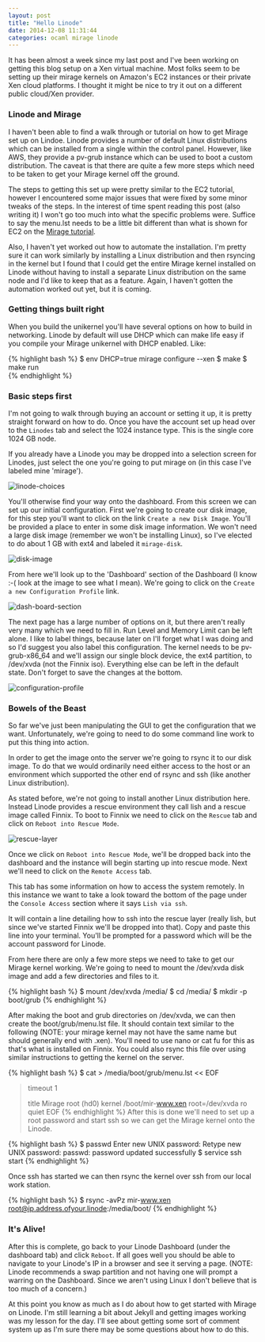 ```yaml
---
layout: post
title: "Hello Linode"
date: 2014-12-08 11:31:44
categories: ocaml mirage linode
---
```

It has been almost a week since my last post and I've been working on getting this blog setup on a Xen virtual machine. Most folks seem to be setting up their mirage kernels on Amazon's EC2 instances or their private Xen cloud platforms. I thought it might be nice to try it out on a different public cloud/Xen provider. 

### Linode and Mirage

I haven't been able to find a walk through or tutorial on how to get Mirage set up on Lindoe. Linode provides a number of default Linux distributions which can be installed from a single within the control panel. However, like AWS, they provide a pv-grub instance which can be used to boot a custom distribution. The caveat is that there are quite a few more steps which need to be taken to get your Mirage kernel off the ground.

The steps to getting this set up were pretty similar to the EC2 tutorial, however I encountered some major issues that were fixed by some minor tweaks of the steps. In the interest of time spent reading this post (also writing it) I won't go too much into what the specific problems were. Suffice to say the menu.lst needs to be a little bit different than what is shown for EC2 on the [Mirage tutorial](http://openmirage.org/wiki/xen-boot).

Also, I haven't yet worked out how to automate the installation. I'm pretty sure it can work similarly by installing a Linux distribution and then rsyncing in the kernel but I found that I could get the entire Mirage kernel installed on Linode without having to install a separate Linux distribution on the same node and I'd like to keep that as a feature. Again, I haven't gotten the automation worked out yet, but it is coming.

### Getting things built right

When you build the unikernel you'll have several options on how to build in networking. Linode by default will use DHCP which can make life easy if you compile your Mirage unikernel with DHCP enabled. Like:

{% highlight bash %}
$ env DHCP=true mirage configure --xen
$ make
$ make run  
{% endhighlight %}

### Basic steps first

I'm not going to walk through buying an account or setting it up, it is pretty straight forward on how to do. Once you have the account set up head over to the `Linodes` tab and select the 1024 instance type. This is the single core 1024 GB node.

If you already have a Linode you may be dropped into a selection screen for Linodes, just select the one you're going to put mirage on (in this case I've labeled mine 'mirage').

![linode-choices](/assets/linode-screenshot-1.png)

You'll otherwise find your way onto the dashboard. From this screen we can set up our initial configuration. First we're going to create our disk image, for this step you'll want to click on the link `Create a new Disk Image`. You'll be provided a place to enter in some disk image information. We won't need a large disk image (remember we won't be installing Linux), so I've elected to do about 1 GB with ext4 and labeled it `mirage-disk`.

![disk-image](/assets/mirage-disk-image.png)

From here we'll look up to the 'Dashboard' section of the Dashboard (I know :-( look at the image to see what I mean). We're going to click on the `Create a new Configuration Profile` link.

![dash-board-section](/assets/dashboard-configuration.png)

The next page has a large number of options on it, but there aren't really very many which we need to fill in. Run Level and Memory Limit can be left alone. I like to label things, because later on I'll forget what I was doing and so I'd suggest you also label this configuration. The kernel needs to be pv-grub-x86_64 and we'll assign our single block device, the ext4 partition, to /dev/xvda (not the Finnix iso). Everything else can be left in the default state. Don't forget to save the changes at the bottom.

![configuration-profile](/assets/configuration-profile.png)

### Bowels of the Beast

So far we've just been manipulating the GUI to get the configuration that we want. Unfortunately, we're going to need to do some command line work to put this thing into action.

In order to get the image onto the server we're going to rsync it to our disk image. To do that we would ordinarily need either access to the host or an environment which supported the other end of rsync and ssh (like another Linux distribution).

As stated before, we're not going to install another Linux distribution here. Instead Linode provides a rescue environment they call lish and a rescue image called Finnix. To boot to Finnix we need to click on the `Rescue` tab and click on `Reboot into Rescue Mode`.

![rescue-layer](/assets/rescue-layer.png)

Once we click on `Reboot into Rescue Mode`, we'll be dropped back into the dashboard and the instance will begin starting up into rescue mode. Next we'll need to click on the `Remote Access` tab.

This tab has some information on how to access the system remotely. In this instance we want to take a look toward the bottom of the page under the `Console Access` section where it says `Lish via ssh`.

It will contain a line detailing how to ssh into the rescue layer (really lish, but since we've started Finnix we'll be dropped into that). Copy and paste this line into your terminal. You'll be prompted for a password which will be the account password for Linode.

From here there are only a few more steps we need to take to get our Mirage kernel working. We're going to need to mount the /dev/xvda disk image and add a few directories and files to it.

{% highlight bash %}
$ mount /dev/xvda /media/
$ cd /media/
$ mkdir -p boot/grub
{% endhighlight %}

After making the boot and grub directories on /dev/xvda, we can then create the boot/grub/menu.lst file. It should contain text similar to the following (NOTE: your mirage kernel may not have the same name but should generally end with .xen). You'll need to use nano or cat fu for this as that's what is installed on Finnix. You could also rsync this file over using similar instructions to getting the kernel on the server.

{% highlight bash %}
$ cat > /media/boot/grub/menu.lst << EOF
> timeout 1
>
> title Mirage
> root (hd0)
> kernel /boot/mir-www.xen root=/dev/xvda ro quiet
> EOF
{% endhighlight %}
After this is done we'll need to set up a root password and start ssh so we can get the Mirage kernel onto the Linode.

{% highlight bash %}
$ passwd
Enter new UNIX password:
Retype new UNIX password:
passwd: password updated successfully
$ service ssh start
{% endhighlight %}

Once ssh has started we can then rsync the kernel over ssh from our local work station.

{% highlight bash %}
$ rsync -avPz mir-www.xen root@ip.address.ofyour.linode:/media/boot/
{% endhighlight %}

### It's Alive!

After this is complete, go back to your Linode Dashboard (under the dashboard tab) and click `Reboot`. If all goes well you should be able to navigate to your Linode's IP in a browser and see it serving a page. (NOTE: Linode recommends a swap partition and not having one will prompt a warring on the Dashboard. Since we aren't using Linux I don't believe that is too much of a concern.)

At this point you know as much as I do about how to get started with Mirage on Linode. I'm still learning a bit about Jekyll and getting images working was my lesson for the day. I'll see about getting some sort of comment system up as I'm sure there may be some questions about how to do this.
